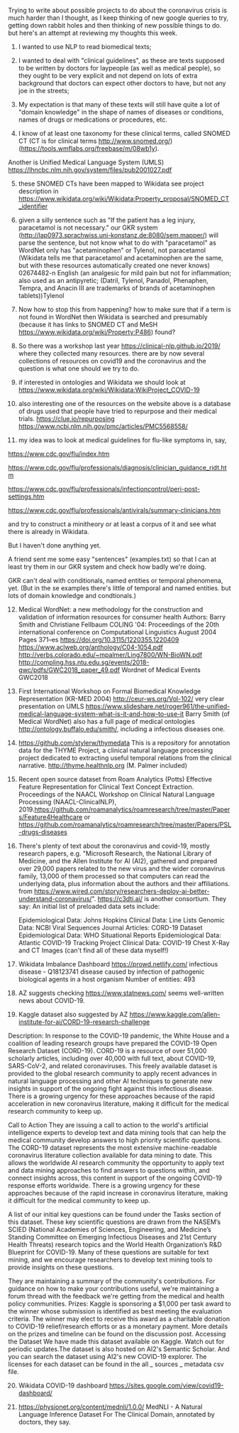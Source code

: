 Trying to write about possible projects to do about the coronavirus crisis is much harder than I thought, 
as I keep thinking of new google queries to try, getting down rabbit holes and then thinking of new possible things to do.
but here's an attempt at reviewing my thoughts this week.

1. I wanted to use NLP to read biomedical texts;

2. I wanted to deal with "clinical guidelines", as these are texts supposed to be written by doctors for laypeople 
(as well as medical people), so they ought to be very explicit and not depend on lots of extra background that doctors 
can expect other doctors to have, but not any joe in the streets;

3. My expectation is that many of these texts will still have quite a lot of "domain knowledge" in the shape of names of diseases 
or conditions, names of drugs or medications or procedures, etc.

4. I know of at least one taxonomy for these clinical terms, called SNOMED CT (CT is for clinical terms http://www.snomed.org/) 
(https://tools.wmflabs.org/freebase/m/08wb1y). 

Another is Unified Medical Language System (UMLS) https://lhncbc.nlm.nih.gov/system/files/pub2001027.pdf

5. these SNOMED CTs have been mapped to Wikidata see project description in 
https://www.wikidata.org/wiki/Wikidata:Property_proposal/SNOMED_CT_identifier

6. given a silly sentence such as "If the patient has a leg injury, paracetamol is not necessary." our GKR system 
(http://lap0973.sprachwiss.uni-konstanz.de:8080/sem.mapper/) will parse the sentence, but not know what to do with "paracetamol" as 
WordNet only has "acetaminophen" or  Tylenol, not paracetamol 
(Wikidata tells me that paracetamol and acetaminophen are the same, but with these resources automatically created one never knows)
02674482-n English (an analgesic for mild pain but not for inflammation; also used as an antipyretic; (Datril, Tylenol, Panadol, Phenaphen, 
Tempra, and Anacin III are trademarks of brands of acetaminophen tablets))Tylenol 

7. Now how to stop this from happening? how to make sure that if a term is not found in WordNet then Wikidata is searched and 
presumably (because it has links to SNOMED CT and MeSH https://www.wikidata.org/wiki/Property:P486) found?

8. So there was a workshop last year https://clinical-nlp.github.io/2019/ where they collected many resources.
there are by now several collections of resources on covid19 and the coronavirus and the question is what  one should we try to do.

9. if interested in ontologies and Wikidata we should look at https://www.wikidata.org/wiki/Wikidata:WikiProject_COVID-19

10. also interesting one of the resources on the website above is a database of drugs used that people have tried to repurpose and 
their medical trials.
https://clue.io/repurposing
https://www.ncbi.nlm.nih.gov/pmc/articles/PMC5568558/

11. my idea was to look at medical guidelines for flu-like symptoms in, say,

https://www.cdc.gov/flu/index.htm

https://www.cdc.gov/flu/professionals/diagnosis/clinician_guidance_ridt.htm

https://www.cdc.gov/flu/professionals/infectioncontrol/peri-post-settings.htm

https://www.cdc.gov/flu/professionals/antivirals/summary-clinicians.htm

and try to construct a minitheory or at least a corpus of it and see what there is already in Wikidata.

But I haven't done anything yet. 

A friend sent me some easy "sentences" (examples.txt) so that I can at least try them in our GKR system
and check how badly we're doing. 

GKR can't deal with conditionals, named entities or temporal phenomena, yet. (But in the se examples there's little of temporal and named entities. but lots of domain knowledge and condtionals.)

12. Medical WordNet: a new methodology for the construction and validation of information resources for consumer health
Authors: Barry  Smith and Christiane  Fellbaum 
COLING '04: Proceedings of the 20th international conference on Computational Linguistics August 2004 Pages 371–es https://doi.org/10.3115/1220355.1220409
https://www.aclweb.org/anthology/C04-1054.pdf
http://verbs.colorado.edu/~mpalmer/Ling7800/WN-BioWN.pdf
http://compling.hss.ntu.edu.sg/events/2018-gwc/pdfs/GWC2018_paper_49.pdf Wordnet of Medical Events GWC2018

13. First International Workshop on Formal Biomedical Knowledge Representation (KR-MED 2004)
http://ceur-ws.org/Vol-102/
very clear presentation on UMLS
https://www.slideshare.net/roger961/the-unified-medical-language-system-what-is-it-and-how-to-use-it
Barry Smith (of Medical WordNet) also has a full page of medical ontologies http://ontology.buffalo.edu/smith/, including a infectious diseases one.

14. https://github.com/stylerw/thymedata This is a repository for annotation data for the THYME Project, a clinical natural language processing project dedicated to extracting useful temporal relations from the clinical narrative. http://thyme.healthnlp.org (M. Palmer included)

15. Recent open source dataset from Roam Analytics (Potts)
Effective Feature Representation for Clinical Text Concept Extraction. Proceedings of the NAACL Workshop on Clinical Natural Language Processing (NAACL-ClinicalNLP), 2019.https://github.com/roamanalytics/roamresearch/tree/master/Papers/Feature4Healthcare or
https://github.com/roamanalytics/roamresearch/tree/master/Papers/PSL-drugs-diseases

16. There's plenty of text about the coronavirus and covid-19, mostly research papers, e.g. "Microsoft Research, the National Library of Medicine, and the Allen Institute for AI (AI2), gathered and prepared over 29,000 papers related to the new virus and the wider coronavirus family, 13,000 of them processed so that computers can read the underlying data, plus information about the authors and their affiliations. from https://www.wired.com/story/researchers-deploy-ai-better-understand-coronavirus/".
https://c3dti.ai/ is another consortium. They say:
An initial list of preloaded data sets include:

    Epidemiological Data: Johns Hopkins
    Clinical Data: Line Lists
    Genomic Data: NCBI Viral Sequences
    Journal Articles: CORD-19 Dataset
    Epidemiological Data: WHO Situational Reports
    Epidemiological Data: Atlantic COVID-19 Tracking Project
    Clinical Data: COVID-19 Chest X-Ray and CT Images
(can't find all of these data myself!)

17. Wikidata Imbalance Dashboard https://prowd.netlify.com/
infectious disease - Q18123741
disease caused by infection of pathogenic biological agents in a host organism
Number of entities: 493

18. AZ suggests checking https://www.statnews.com/
seems well-written news about COVID-19.

19.  Kaggle dataset also suggested by AZ
https://www.kaggle.com/allen-institute-for-ai/CORD-19-research-challenge

Description: In response to the COVID-19 pandemic, the White House and a coalition of leading research groups have prepared the COVID-19 Open Research Dataset (CORD-19). CORD-19 is a resource of over 51,000 scholarly articles, including over 40,000 with full text, about COVID-19, SARS-CoV-2, and related coronaviruses. This freely available dataset is provided to the global research community to apply recent advances in natural language processing and other AI techniques to generate new insights in support of the ongoing fight against this infectious disease. There is a growing urgency for these approaches because of the rapid acceleration in new coronavirus literature, making it difficult for the medical research community to keep up.

Call to Action
They are issuing a call to action to the world's artificial intelligence experts to develop text and data mining tools that can help the medical community develop answers to high priority scientific questions. The CORD-19 dataset represents the most extensive machine-readable coronavirus literature collection available for data mining to date. This allows the worldwide AI research community the opportunity to apply text and data mining approaches to find answers to questions within, and connect insights across, this content in support of the ongoing COVID-19 response efforts worldwide. There is a growing urgency for these approaches because of the rapid increase in coronavirus literature, making it difficult for the medical community to keep up.

A list of our initial key questions can be found under the Tasks section of this dataset. These key scientific questions are drawn from the NASEM’s SCIED (National Academies of Sciences, Engineering, and Medicine’s Standing Committee on Emerging Infectious Diseases and 21st Century Health Threats) research topics and the World Health Organization’s R&D Blueprint for COVID-19.
Many of these questions are suitable for text mining, and we encourage researchers to develop text mining tools to provide insights on these questions.

They are maintaining a summary of the community's contributions. For guidance on how to make your contributions useful, we're maintaining a forum thread with the feedback we're getting from the medical and health policy communities.
Prizes: Kaggle is sponsoring a $1,000 per task award to the winner whose submission is identified as best meeting the evaluation criteria. The winner may elect to receive this award as a charitable donation to COVID-19 relief/research efforts or as a monetary payment. More details on the prizes and timeline can be found on the discussion post.
Accessing the Dataset
We have made this dataset available on Kaggle. Watch out for periodic updates.The dataset is also hosted on AI2's Semantic Scholar. And you can search the dataset using AI2's new COVID-19 explorer. The licenses for each dataset can be found in the all _ sources _ metadata csv file.

20. Wikidata COVID-19 dashboard https://sites.google.com/view/covid19-dashboard/

21. https://physionet.org/content/mednli/1.0.0/ MedNLI - A Natural Language Inference Dataset For The Clinical Domain, annotated by doctors, they say.

